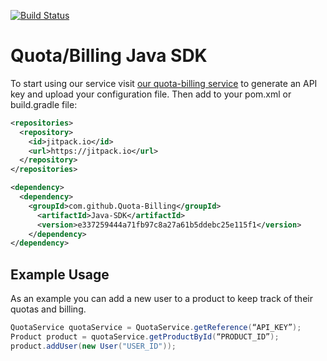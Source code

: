 [![Build Status](https://travis-ci.org/Quota-Billing/Java-SDK.svg?branch=master)](https://travis-ci.org/Quota-Billing/Java-SDK)

# Quota/Billing Java SDK

To start using our service visit [our quota-billing service](https://url_to_quota_billing_README.com) to generate an API key and upload your configuration file. Then add to your pom.xml or build.gradle file:

```xml
<repositories>
  <repository>
    <id>jitpack.io</id>
    <url>https://jitpack.io</url>
  </repository>
</repositories>

<dependency>
  <dependency>
    <groupId>com.github.Quota-Billing</groupId>
      <artifactId>Java-SDK</artifactId>
      <version>e337259444a71fb97c8a27a61b5ddebc25e115f1</version>
    </dependency>
</dependency>
```

## Example Usage

As an example you can add a new user to a product to keep track of their quotas and billing.
```java
QuotaService quotaService = QuotaService.getReference(“API_KEY”);
Product product = quotaService.getProductById(“PRODUCT_ID”);  
product.addUser(new User("USER_ID"));
```
